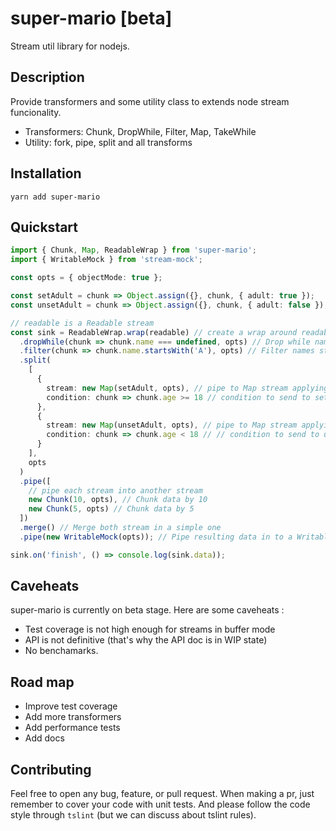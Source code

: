 # super-mario [beta]

Stream util library for nodejs.

## Description

Provide transformers and some utility class to extends node stream funcionality.

* Transformers: Chunk, DropWhile, Filter, Map, TakeWhile
* Utility: fork, pipe, split and all transforms

## Installation

```shell
yarn add super-mario
```

## Quickstart

```typescript
import { Chunk, Map, ReadableWrap } from 'super-mario';
import { WritableMock } from 'stream-mock';

const opts = { objectMode: true };

const setAdult = chunk => Object.assign({}, chunk, { adult: true });
const unsetAdult = chunk => Object.assign({}, chunk, { adult: false });

// readable is a Readable stream
const sink = ReadableWrap.wrap(readable) // create a wrap around readable
  .dropWhile(chunk => chunk.name === undefined, opts) // Drop while name is not defined
  .filter(chunk => chunk.name.startsWith('A'), opts) // Filter names starting with `A`
  .split(
    [
      {
        stream: new Map(setAdult, opts), // pipe to Map stream applying setAdult function to each chunk
        condition: chunk => chunk.age >= 18 // condition to send to setAdult mapper
      },
      {
        stream: new Map(unsetAdult, opts), // pipe to Map stream applying unsetAdult function to each chunk
        condition: chunk => chunk.age < 18 // // condition to send to unsetAdult mapper
      }
    ],
    opts
  )
  .pipe([
    // pipe each stream into another stream
    new Chunk(10, opts), // Chunk data by 10
    new Chunk(5, opts) // Chunk data by 5
  ])
  .merge() // Merge both stream in a simple one
  .pipe(new WritableMock(opts)); // Pipe resulting data in to a WritableMock

sink.on('finish', () => console.log(sink.data));
```

## Caveheats

super-mario is currently on beta stage. Here are some caveheats :

* Test coverage is not high enough for streams in buffer mode
* API is not definitive (that's why the API doc is in WIP state)
* No benchamarks.

## Road map

* Improve test coverage
* Add more transformers
* Add performance tests
* Add docs

## Contributing

Feel free to open any bug, feature, or pull request. When making a pr, just remember to cover your code with unit tests. And please follow the code style through `tslint` (but we can discuss about tslint rules).
